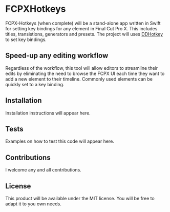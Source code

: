 # FCPXHotkeys
FCPX-Hotkeys (when complete) will be a stand-alone app written in Swift for setting key bindings for any element in Final Cut Pro X. This includes titles, transistions, generators and presets. The project will uses [DDHotkey](https://github.com/davedelong/DDHotKey) to set key bindings. 
## Speed-up any editing workflow
Regardless of the workflow, this tool will allow editors to streamline their edits by eliminating the need to browse the FCPX UI each time they want to add a new element to their timeline. Commonly used elements can be quickly set to a key binding.
## Installation
Installation instructions will appear here.
## Tests
Examples on how to test this code will appear here.
## Contributions
I welcome any and all contributions.
## License
This product will be available under the MIT license. You will be free to adapt it to you own needs.

